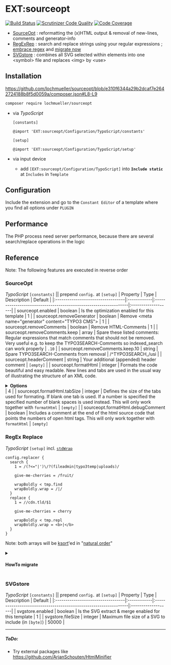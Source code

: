 # EXT:sourceopt

[![Build Status](https://github.com/lochmueller/sourceopt/workflows/Tests/badge.svg)](https://github.com/lochmueller/sourceopt/actions)
[![Scrutinizer Code Quality](https://scrutinizer-ci.com/g/lochmueller/sourceopt/badges/quality-score.png?b=master)](https://scrutinizer-ci.com/g/lochmueller/sourceopt/?branch=master)
[![Code Coverage](https://scrutinizer-ci.com/g/lochmueller/sourceopt/badges/coverage.png?b=master)](https://scrutinizer-ci.com/g/lochmueller/sourceopt/?branch=master)

- [SourceOpt](#sourceopt) : reformatting the (x)HTML output & removal of new-lines, comments and generator-info
- [RegExRep](#regex-replace) : search and replace strings using your regular expressions ; [embrace regex](https://www.regular-expressions.info) and [migrate now](#howto-migrate)
- [SVGstore](#svgstore) : combines all SVG selected within elements into one \<symbol\> file and replaces \<img\> by \<use\>

## Installation

https://github.com/lochmueller/sourceopt/blob/e310f6344a29b2dcaf7e2642724188b8f5d0059a/composer.json#L8-L9

```bash
composer require lochmueller/sourceopt
```
- via *TypoScript*

  `[constants]`
  ```
  @import 'EXT:sourceopt/Configuration/TypoScript/constants'
  ```
  `[setup]`
  ```
  @import 'EXT:sourceopt/Configuration/TypoScript/setup'
  ```
- via input device
  -  add `[EXT:sourceopt/Configuration/TypoScript]` into **`Include static`** at `Includes` in `Template`

## Configuration

Include the extension and go to the `Constant Editor` of a template where you find all options under `PLUGIN`

## Performance

The PHP process need server performance, because there are several search/replace operations in the logic

## Reference

Note: The following features are executed in reverse order


### SourceOpt

*TypoScript* `[constants]` || prepend `config.` at `[setup]`
| Property                          | Type        | Description                                                      | Default            |
|:----------------------------------|:------------|:-----------------------------------------------------------------|:-------------------|
| sourceopt.enabled                 | boolean     | Is the optimization enabled for this template                    | 1                  |
| sourceopt.removeGenerator         | boolean     | Remove \<meta name="generator" content="TYPO3 CMS"\>             | 1                  |
| sourceopt.removeComments          | boolean     | Remove HTML-Comments                                             | 1                  |
| sourceopt.removeComments.keep     | array       | Spare these listed comments: Regular expressions that match comments that should not be removed. Very useful e.g. to keep the TYPO3SEARCH-Comments so indexed_search can work properly | ``.10``            |
| sourceopt.removeComments.keep.10  | string      | Spare TYPO3SEARCH-Comments from removal                          | /^TYPO3SEARCH_/usi |
| sourceopt.headerComment           | string      | Your additional (appended) header comment                        | `[empty]`          |
| sourceopt.formatHtml              | integer     | Formats the code beautiful and easy readable. New lines and tabs are used in the usual way of illustrating the structure of an XML code. <details><summary>**Options**</summary>https://github.com/lochmueller/sourceopt/blob/2346673ee51d2b64308e1ddb1433cea2f37eafcb/Classes/Service/CleanHtmlService.php#L156-L161</details> | 4                  |
| sourceopt.formatHtml.tabSize      | integer     | Defines the size of the tabs used for formating. If blank one tab is used. If a number is specified the specified number of blank spaces is used instead. This will only work together with `formatHtml` | `[empty]`          |
| sourceopt.formatHtml.debugComment | boolean     | Includes a comment at the end of the html source code that points the numbers of open html tags. This will only work together with `formatHtml` | `[empty]`


### RegEx Replace

*TypoScript* `[setup]` incl. [`stdWrap`](https://docs.typo3.org/m/typo3/reference-typoscript/main/en-us/Functions/Stdwrap.html)
```
config.replacer {
  search {
    1 = /(?<="|')\/?(fileadmin|typo3temp|uploads)/

    give-me-cherries = /fruit/

    wrapBoldly < tmp.find
    wrapBoldly.wrap = /|/
  }
  replace {
    1 = //cdn.tld/$1

    give-me-cherries = cherry

    wrapBoldly < tmp.repl
    wrapBoldly.wrap = <b>|</b>
  }
}
```
Note: both arrays will be [ksort](https://www.php.net/manual/de/function.ksort.php)'ed in "[natural order](https://www.php.net/manual/en/function.natsort.php#refsect1-function.natsort-examples)"


<details><summary>

#### HowTo migrate

</summary>
<details><summary>

##### from [jweiland/replacer](https://github.com/jweiland-net/replacer) : `1.4 - 2.x`

</summary>

- regex replace `config\.tx_(?:\w*replace\w*)` to `config.replacer`
- remove `config.tx_replacer.enable_regex = 1`

</details>
<details><summary>

##### from [maxserv/replacecontent](https://github.com/MaxServ/t3ext-replacecontent) 2013 - 2017

</summary>

- regex replace `config\.tx_(?:\w*replace\w*)` to `config.replacer`

</details>
<details><summary>

##### from [typo3-ter/ja_replacer](https://extensions.typo3.org/extension/ja_replacer) 2009 - 2013 || [phorax/ja-replacer](https://github.com/phorax/ja-replacer/) 2016

</summary>

```bash
composer install jweiland/replacer
```
& replace `config.tx_ja_replacer` to `config.tx_replacer`

</details>
<details><summary>

##### from [typo3-ter/n84_contentreplacer](https://extensions.typo3.org/extension/n84_contentreplacer) 2016

</summary>

- regex replace `config\.tx_(?:\w*replace\w*)` to `config.replacer`

</details>
<details><summary>

##### from [typo3-ter/fereplace](https://extensions.typo3.org/extension/fereplace) 2011

</summary>

```bash
composer install jweiland/replacer
```
& replace `plugin.fereplace.pairs` to `config.tx_replacer` .. ah .. and one regex
- search `(\n\s*)(\d+)(?:{\s+|\.)old\s*=\s*([^\n]+).+?new\s*=\s*([^\n]+)`
- replace `$1search.$2  = $3\n$1replace.$2 =  $4`

</details>
<details><summary>

##### from [typo3-ter/regex](https://extensions.typo3.org/extension/regex) 2009

</summary>

- regex replace `config\.regex` to `config.replacer`
- regex replace `(?:\s)(\w+)\s*=\s*` to `search.$1  = `
- regex replace `(\w+)\.replacement\s*=\s*` to `replace.$1 =  `

</details>
<details><summary>

##### from any other tool or just for regex

</summary>

- regex replace `(?:config|plugin)\.tx_any_other_tool` to `config.replacer`
- inside block `search`
  - regex replace `\/` to `\\/` (carefully)
  - regex replace `\s*=\s*(.+)` to `  = /$1/`
- inside block `replace`
  - regex replace `\s*=\s*(.+)` to ` =  $1`
  - consider a PR for conversion specifics

</details>
</details>


### SVGstore

*TypoScript* `[constants]` || prepend `config.` at `[setup]`
| Property                          | Type        | Description                                                      | Default            |
|:----------------------------------|:------------|:-----------------------------------------------------------------|:-------------------|
| svgstore.enabled                  | boolean     | Is the SVG extract & merge enabled for this template             | 1                  |
| svgstore.fileSize                 | integer     | Maximum file size of a SVG to include (in `[byte]`)              | 50000              |

---
##### ToDo:
- Try external packages like https://github.com/ArjanSchouten/HtmlMinifier
